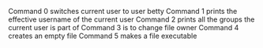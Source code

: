  Command 0 switches current user to user betty
 Command 1 prints the effective username of the current user
 Command 2 prints all the groups the current user is part of
 Command 3 is to change file owner
 Command 4 creates an empty file
 Command 5 makes a file executable 
